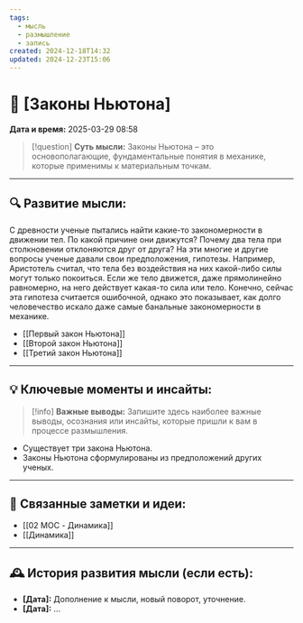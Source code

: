 ```yaml
---
tags:
  - мысль
  - размышление
  - запись
created: 2024-12-18T14:32
updated: 2024-12-23T15:06
---
```


# 💭  [Законы Ньютона]

**Дата и время:** 2025-03-29 08:58

> [!question] **Суть мысли:**
> Законы Ньютона – это основополагающие, фундаментальные понятия в механике, которые применимы к материальным точкам.

---

## 🔍 Развитие мысли:

С древности ученые пытались найти какие-то закономерности в движении тел. По какой причине они движутся? Почему два тела при столкновении отклоняются друг от друга? На эти многие и другие вопросы ученые давали свои предположения, гипотезы. Например, Аристотель считал, что тела без воздействия на них какой-либо силы могут только покоиться.  Если же тело движется, даже прямолинейно равномерно, на него действует какая-то сила или тело. Конечно, сейчас эта гипотеза считается ошибочной, однако это показывает, как долго человечество искало даже самые банальные закономерности в механике. 

- [[Первый закон Ньютона]]
- [[Второй закон Ньютона]]
- [[Третий закон Ньютона]]

---

## 💡 Ключевые моменты и инсайты:

> [!info] **Важные выводы:**
> Запишите здесь наиболее важные выводы, осознания или инсайты, которые пришли к вам в процессе размышления.

- Существует три закона Ньютона.
- Законы Ньютона сформулированы из предположений других ученых.

---

## 🔄 Связанные заметки и идеи:

- [[02 MOC - Динамика]]
- [[Динамика]]

---

## 🕰️ История развития мысли (если есть):

* **[Дата]:**  Дополнение к мысли, новый поворот, уточнение.
* **[Дата]:**  ...